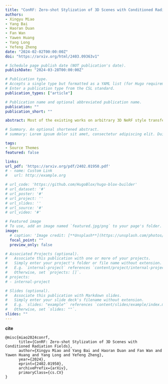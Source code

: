 ```yaml
---
title: "ConRF: Zero-shot Stylization of 3D Scenes with Conditioned Radiation Fields"
authors:
- Xingyu Miao
- Yang Bai
- Haoran Duan
- Fan Wan
- Yawen Huang
- Yang Long
- Yefeng Zheng
date: "2024-02-02T00:00:00Z"
doi: "https://arxiv.org/html/2403.09363v1"

# Schedule page publish date (NOT publication's date).
publishDate: "2024-03-28T00:00:00Z"

# Publication type.
# Accepts a single type but formatted as a YAML list (for Hugo requirements).
# Enter a publication type from the CSL standard.
publication_types: ["article"]

# Publication name and optional abbreviated publication name.
publication: ""
publication_short: ""

abstract: Most of the existing works on arbitrary 3D NeRF style transfer required retraining on each single style condition. This work aims to achieve zero-shot controlled stylization in 3D scenes utilizing text or visual input as conditioning factors. We introduce ConRF, a novel method of zero-shot stylization. Specifically, due to the ambiguity of CLIP features, we employ a conversion process that maps the CLIP feature space to the style space of a pre-trained VGG network and then refine the CLIP multi-modal knowledge into a style transfer neural radiation field. Additionally, we use a 3D volumetric representation to perform local style transfer. By combining these operations, ConRF offers the capability to utilize either text or images as references, resulting in the generation of sequences with novel views enhanced by global or local stylization. Our experiment demonstrates that ConRF outperforms other existing methods for 3D scene and single-text stylization in terms of visual quality.

# Summary. An optional shortened abstract.
# summary: Lorem ipsum dolor sit amet, consectetur adipiscing elit. Duis posuere tellus ac convallis placerat. Proin tincidunt magna sed ex sollicitudin condimentum.

tags:
- Source Themes
featured: false

links:
url_pdf: 'https://arxiv.org/pdf/2402.01950.pdf'
# - name: Custom Link
#   url: http://example.org

# url_code: 'https://github.com/HugoBlox/hugo-blox-builder'
# url_dataset: '#'
# url_poster: '#'
# url_project: ''
# url_slides: ''
# url_source: '#'
# url_video: '#'

# Featured image
# To use, add an image named `featured.jpg/png` to your page's folder. 
image:
  # caption: 'Image credit: [**Unsplash**](https://unsplash.com/photos/s9CC2SKySJM)'
  focal_point: ""
  preview_only: false

# Associated Projects (optional).
#   Associate this publication with one or more of your projects.
#   Simply enter your project's folder or file name without extension.
#   E.g. `internal-project` references `content/project/internal-project/index.md`.
#   Otherwise, set `projects: []`.
# projects:
# - internal-project

# Slides (optional).
#   Associate this publication with Markdown slides.
#   Simply enter your slide deck's filename without extension.
#   E.g. `slides: "example"` references `content/slides/example/index.md`.
#   Otherwise, set `slides: ""`.
slides: ""
---
```


<!-- {{% callout note %}}
Create your slides in Markdown - click the *Slides* button to check out the example.
{{% /callout %}} -->

**cite** 
```
@misc{miao2024conrf,
      title={ConRF: Zero-shot Stylization of 3D Scenes with Conditioned Radiation Fields}, 
      author={Xingyu Miao and Yang Bai and Haoran Duan and Fan Wan and Yawen Huang and Yang Long and Yefeng Zheng},
      year={2024},
      eprint={2402.01950},
      archivePrefix={arXiv},
      primaryClass={cs.CV}
}
```


<!-- Add the publication's **full text** or **supplementary notes** here. You can use rich formatting such as including [code, math, and images](https://docs.hugoblox.com/content/writing-markdown-latex/). -->
